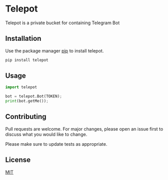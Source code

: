 # Telepot

Telepot is a private bucket for containing Telegram Bot

## Installation

Use the package manager [pip](https://pip.pypa.io/en/stable/) to install telepot.

```bash
pip install telepot
```

## Usage

```python
import telepot

bot = telepot.Bot(TOKEN);
print(bot.getMe());
```

## Contributing
Pull requests are welcome. For major changes, please open an issue first to discuss what you would like to change.

Please make sure to update tests as appropriate.

## License
[MIT](https://choosealicense.com/licenses/mit/)
